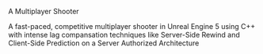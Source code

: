 A Multiplayer Shooter 

A fast-paced, competitive multiplayer shooter in Unreal Engine 5 using C++ with intense lag compansation techniques like Server-Side Rewind and Client-Side Prediction on a Server Authorized Architecture
